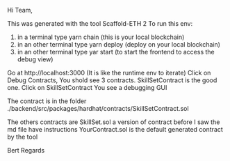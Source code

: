 Hi Team,

This was generated with the tool Scaffold-ETH 2
To run this env:
1) in a terminal type yarn chain (this is your local blockchain)
2) in an other terminal type yarn deploy (deploy on your local blockchain)
3) in an other terminal type yar start (to start the frontend to access the debug view)

Go at http://localhost:3000 (It is like the runtime env to iterate)
Click on Debug Contracts, You shold see 3 contracts. SkillSetContract is the good one.
Click on SkillSetContract
You see a debugging GUI

The contract is in the folder
./backend/src/packages/hardhat/contracts/SkillSetContract.sol

The others contracts are
SkillSet.sol a version of contract before I saw the md file have instructions
YourContract.sol is the default generated contract by the tool

Bert
Regards
